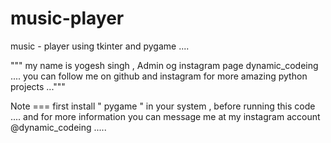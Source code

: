 # music-player
music - player using tkinter and pygame ....


""" my name is yogesh singh , Admin og instagram page dynamic_codeing ....
 you can follow me on github and instagram for more amazing python projects ..."""

Note === first install " pygame " in your system , before running this code ....
and for more information you can message me at my instagram account @dynamic_codeing .....
